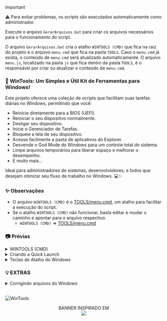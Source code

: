 > [!IMPORTANT]
> ⚠️ Para evitar problemas, os scripts são executados automaticamente como administrador.
> 
> Execute o arquivo `GerarArquivos.bat` para criar os arquivos necessários para o funcionamento do script.
> 
> O arquivo `GerarArquivos.bat` cria o atalho `WINTOOLS (CMD)` que fica na raiz do projeto e o arquivo `menu.cmd` que fica na pasta `TOOLS`. Caso o `menu.cmd` já exista, o conteúdo de `menu.cmd` será atualizado automaticamente. O arquivo `menu.js`, localizado na pasta `js` que fica dentro da pasta `TOOLS`, é o responsável por criar ou atualizar o conteúdo de `menu.cmd`.


### 🚀 **WinTools: Um Simples e Útil Kit de Ferramentas para Windows!**

Este projeto oferece uma coleção de scripts que facilitam suas tarefas diárias no Windows, permitindo que você:

- Reinicie diretamente para a BIOS (UEFI).
- Reiniciar o seu dispositivo normalmente.
- Desligar seu dispositivo.
- Inicie o Gerenciador de Tarefas.
- Bloqueie a tela de seu dispositivo.
- Acesse facilmente a pasta de aplicativos do Explorer.
- Desvende o God Mode do Windows para um controle total do sistema.
- Limpe arquivos temporários para liberar espaço e melhorar o desempenho.
- E muito mais...

Ideal para administradores de sistemas, desenvolvedores, e todos que desejam otimizar seu fluxo de trabalho no Windows. 💻✨

### ✨ Observações
- O arquivo `WINTOOLS (CMD)` é o [TOOLS/menu.cmd](TOOLS/menu.cmd), um atalho para facilitar a execução do script.
- Se o atalho `WINTOOLS (CMD)` não funcionar, basta editar e mudar o caminho e apontar para o arquivo respectivo:
  - `WINTOOLS (CMD)` => [TOOLS/menu.cmd](TOOLS/menu.cmd)


### 📷 Prévias

<details>
<summary>WINTOOLS (CMD)</summary>
<img src="TOOLS/img/wintools_cmd.png" alt="WinTools CMD"/>
</details>

<details>
<summary>Criando a Quick Launch</summary>
<img src="TOOLS/img/create_quicklaunch.gif" alt="Criando a Quick Launch"/>
</details>

<details>
<summary>Teclas de Atalho do Windows</summary>

#### Atalhos com Tecla Win

| **Função**                                        | **Tecla de Atalho**      |
| ------------------------------------------------- | ------------------------ |
| **Mostrar área de trabalho**                      | Win + D                  |
| **Minimizar todas as janelas**                    | Win + M                  |
| **Restaurar janelas minimizadas**                 | Win + Shift + M          |
| **Redimensionar e mover janelas**                 | Win + Setas (↑ ↓ ← →)    |
| **Bloquear o computador**                         | Win + L                  |
| **Abrir o Explorador de Arquivos**                | Win + E                  |
| **Abrir Configurações**                           | Win + I                  |
| **Abrir a busca**                                 | Win + S                  |
| **Capturar a tela inteira e salvar como arquivo** | Win + PrtScn             |
| **Capturar uma parte da tela**                    | Win + Shift + S          |
| **Reiniciar a placa gráfica**                     | Win + Ctrl + Shift + B   |
| **Abrir a Central de Ações**                      | Win + A                  |
| **Abrir a Barra de Notificações**                 | Win + N                  |
| **Abrir a Visão de Tarefas**                      | Win + Tab                |
| **Mostrar ou esconder a Barra de Tarefas**        | Win + T                  |
| **Maximizar a janela**                            | Win + Setas (↑)          |
| **Minimizar a janela**                            | Win + Setas (↓)          |
| **Restaurar janela maximizada**                   | Win + Setas (↓)          |
| **Mover janela para a metade esquerda**           | Win + Setas (←)          |
| **Mover janela para a metade direita**            | Win + Setas (→)          |
| **Criar uma nova Área de Trabalho**               | Win + Ctrl + D           |
| **Fechar a Área de Trabalho atual**               | Win + Ctrl + F4          |
| **Alternar entre Áreas de Trabalho**              | Win + Ctrl + Setas (← →) |
| **Abrir Cortana (por voz)**                       | Win + C                  |
| **Abrir o Hub de Feedback**                       | Win + F                  |
| **Abrir a Conexão de Projeção**                   | Win + K                  |
| **Acessar a área de transferência**               | Win + V                  |
| **Desbloquear o narrador**                        | Win + Ctrl + Enter       |

#### Outros Atalhos

| **Função**                          | **Tecla de Atalho** |
| ----------------------------------- | ------------------- |
| **Copiar**                          | Ctrl + C            |
| **Colar**                           | Ctrl + V            |
| **Recortar**                        | Ctrl + X            |
| **Desfazer**                        | Ctrl + Z            |
| **Selecionar tudo**                 | Ctrl + A            |
| **Alternar entre janelas abertas**  | Alt + Tab           |
| **Fechar a janela ativa**           | Alt + F4            |
| **Abrir o Gerenciador de Tarefas**  | Ctrl + Shift + Esc  |
| **Abrir o Menu Iniciar**            | Ctrl + Esc ou Win   |
| **Selecionar a barra de endereços** | Ctrl + L            |
| **Exibir histórico de comandos**    | F7                  |
| **Abrir Busca de arquivo ou pasta** | F3                  |

</details>

### 💡 EXTRAS 

<details>
<summary>Corrigindo arquivos do Windows</summary>
<br>
  <img src="https://i.imgur.com/GvkFWI0.png" width="14">
  Leia a matéria
<a href="https://www.baboo.com.br/cursos/aula-03-chkdsk-sfc-dism-windows-rapido-seguro-2-0/">
clicando aqui
</a>
</details>
<br>

![WinTools](https://i.imgur.com/I8HpeHd.jpeg)

<div align="center">
BANNER INSPIRADO EM
<br>
<a href="https://store.steampowered.com/app/1507580/Enigma_do_Medo" >
  <img src="https://i.imgur.com/Gbyx94i.png" width="180">
</a>
